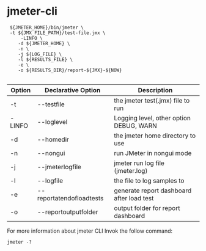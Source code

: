 # jmeter-cli
```
 ${JMETER_HOME}/bin/jmeter \
 -t ${JMX_FILE_PATH}/test-file.jmx \
     -LINFO \
    -d ${JMETER_HOME} \
    -n \
    -j ${LOG_FILE} \
    -l ${RESULTS_FILE} \
    -e \
    -o ${RESULTS_DIR}/report-${JMX}-${NOW}
 
```
| **Option** | **Declarative Option**          | **Description**                           |
|------------|---------------------------------|-------------------------------------------|
| -t         | --testfile <argument>           | the jmeter test(.jmx) file to run         |
| -LINFO     | --loglevel                      | Logging level, other option DEBUG, WARN   |
| -d         | --homedir <argument>            | the jmeter home directory to use          |
| -n         | --nongui                        | run JMeter in nongui mode                 |
| -j         | --jmeterlogfile <argument>      | jmeter run log file (jmeter.log)          |
| -l         | --logfile <argument>            | the file to log samples to                |
| -e         | --reportatendofloadtests        | generate report dashboard after load test |
| -o         | --reportoutputfolder <argument> | output folder for report dashboard        |


For more information about jmeter CLI Invok the follow command:

```
jmeter -?
```

